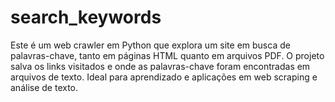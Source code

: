 # search_keywords
Este é um web crawler em Python que explora um site em busca de palavras-chave, tanto em páginas HTML quanto em arquivos PDF. O projeto salva os links visitados e onde as palavras-chave foram encontradas em arquivos de texto. Ideal para aprendizado e aplicações em web scraping e análise de texto.
